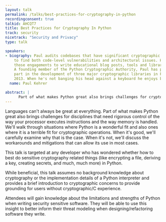 ```yaml
---
layout: talk
permalink: /talks/best-practices-for-cryptography-in-python
recordingconsent: true
talkid: AHCQT7
title: Best Practices for Cryptography In Python
track: security
nicetrack: "Security and Privacy"
type: talk

speakers:
- biography: Paul audits codebases that have significant cryptographic implementations
    to find both code-level vulnerabilities and architectural issues. He draws upon
    those engagements to write educational blog posts, tools and libraries for cryptographers.
    A founding member of the Python Cryptographic Authority, Paul has played a large
    part in the development of three major cryptographic libraries in Python since
    2013. When he's not banging his head against a keyboard he enjoys baking and kiteboarding.
  name: Paul Kehrer

abstract: | 
      Part of what makes Python great also brings challenges for cryptographic operations that need rigorous control of memory and CPU instructions. In this talk we'll discuss situations where Python is a poor fit as well as ones where it shines and learn how to work around some of the issues.
---
```


Languages can't always be great at everything. Part of what makes Python great also brings challenges for disciplines that need rigorous control of the way your processor executes instructions and the way memory is handled. We'll walk through situations where Python is a wonderful fit and also ones where it is a terrible fit for cryptographic operations. When it's good, we'll carefully examine why that is the case. When it's not, we'll discuss the workarounds and mitigations that can allow its use in most cases. 

This talk is targeted at any developer who has wondered whether how to best do sensitive cryptography related things (like encrypting a file, deriving a key, creating secrets, and much, much more) in Python.

While beneficial, this talk assumes no background knowledge about cryptography or the implementation details of a Python interpreter and provides a brief introduction to cryptographic concerns to provide grounding for users without cryptographic/C experience.

Attendees will gain knowledge about the limitations and strengths of Python when writing security sensitive software. They will be able to use this insight to better inform their threat modeling when designing/refactoring software they write.
